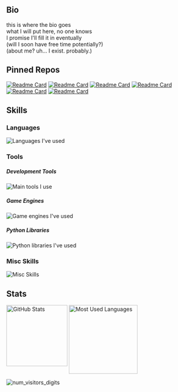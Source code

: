 ## Bio
this is where the bio goes  
what I will put here, no one knows  
I promise I'll fill it in eventually  
(will I soon have free time potentially?)  
(about me? uh... I exist. probably.)  

## Pinned Repos
[![Readme Card](https://github-readme-stats.vercel.app/api/pin/?username=xarical&repo=WoF-RAG-QA-Bot&theme=github_dark&border_color=777777&bg_color=00000000)](https://github.com/xarical/WoF-RAG-QA-Bot)
[![Readme Card](https://github-readme-stats.vercel.app/api/pin/?username=xarical&repo=Gemini-Tooluse-Prototype&theme=github_dark&border_color=777777&bg_color=00000000)](https://github.com/xarical/Gemini-Tooluse-Prototype)
[![Readme Card](https://github-readme-stats.vercel.app/api/pin/?username=xarical&repo=Flat-Notifs&theme=github_dark&border_color=777777&bg_color=00000000)](https://github.com/xarical/Flat-Notifs)
[![Readme Card](https://github-readme-stats.vercel.app/api/pin/?username=xarical&repo=Journey&theme=github_dark&border_color=777777&bg_color=00000000)](https://github.com/xarical/Journey)
[![Readme Card](https://github-readme-stats.vercel.app/api/pin/?username=xarical&repo=The-Facility&theme=github_dark&border_color=777777&bg_color=00000000)](https://github.com/xarical/The-Facility)
[![Readme Card](https://github-readme-stats.vercel.app/api/pin/?username=xarical&repo=COGdoc&theme=github_dark&border_color=777777&bg_color=00000000)](https://github.com/xarical/COGdoc)

## Skills
### Languages
![Languages I've used](https://go-skill-icons.vercel.app/api/icons?titles=true&i=py,js,java,cs,cpp,html,css&perline=7 "Languages I've used (HTML and CSS are included in the list, sue me)")
### Tools
##### Development Tools
![Main tools I use](https://go-skill-icons.vercel.app/api/icons?titles=true&i=github,googlecolab,huggingface,replit,vercel,vscode&perline=7 "Main tools I use")
##### Game Engines
![Game engines I've used](https://go-skill-icons.vercel.app/api/icons?titles=true&i=gamemakerstudio,unity,unreal&perline=7 "Game engines I've used")
##### Python Libraries
![Python libraries I've used](https://go-skill-icons.vercel.app/api/icons?titles=true&i=discord,fastapi,flask,gradio,groq,gemini,chatgpt,huggingface,langchain,sqlite,selenium,tensorflow,unstructured&perline=7 "Python libraries I've used")
### Misc Skills
![Misc Skills](https://go-skill-icons.vercel.app/api/icons?titles=true&i=bash,blender,canva,docker,git,githubactions,md,nginx,regex&perline=7 "Miscellaneous other things I'm familiar with")

## Stats
<img align="top" height=160 src="https://github-readme-stats-z3ta.vercel.app/api?username=xarical&hide=stars,prs&show_icons=true&theme=github_dark&hide_border=true&bg_color=00000000&hide_rank=true" title="GitHub Stats" alt="GitHub Stats"/> <img align="center" height=180 src="https://github-readme-stats-z3ta.vercel.app/api/top-langs/?username=xarical&exclude_repo=github-readme-stats&layout=compact&size_weight=0.5&count_weight=0.5&theme=github_dark&hide_border=true&bg_color=00000000" title="Most Used Languages" alt="Most Used Languages"/>

![num_visitors_digits](https://img.shields.io/badge/dynamic/xml?url=https%3A%2F%2Fprofile-counter.glitch.me%2Fxisadev%2Fcount.svg&query=%2F%2F*%5Blocal-name()%3D%22tspan%22%5D&prefix=%7B&suffix=%7D%3B&style=flat&label=int%5B%5D%20num_visitors_digits%20%3D&labelColor=333&color=333)
